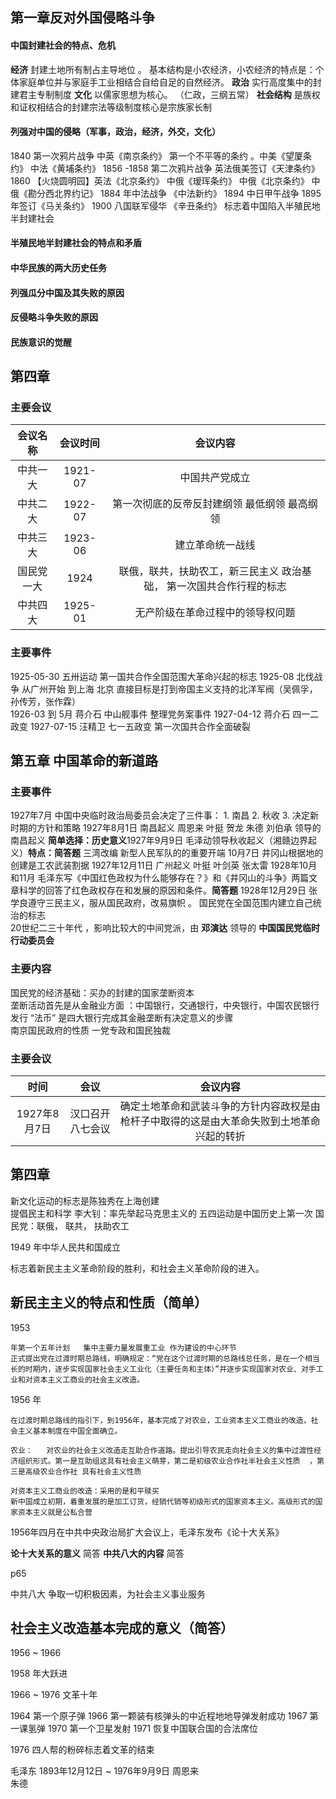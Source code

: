 ## 第一章反对外国侵略斗争

#### 中国封建社会的特点、危机

**经济**  封建土地所有制占主导地位 。 基本结构是小农经济，小农经济的特点是：个体家庭单位并与家庭手工业相结合自给自足的自然经济。
**政治**  实行高度集中的封建君主专制制度
**文化**  以儒家思想为核心。 （仁政，三纲五常）
**社会结构**  是族权和证权相结合的封建宗法等级制度核心是宗族家长制


#### 列强对中国的侵略（军事，政治，经济，外交，文化）

1840 第一次鸦片战争 中英《南京条约》  第一个不平等的条约 。中美《望厦条约》  中法《黄埔条约》
1856 -1858 第二次鸦片战争 英法俄美签订《天津条约》 1860 【火烧圆明园】英法《北京条约》  中俄《瑷珲条约》 中俄《北京条约》  中俄《勘分西北界约记》 
1884 年中法战争 《中法新约》
1894  中日甲午战争 1895年签订《马关条约》 
1900 八国联军侵华  《辛丑条约》 标志着中国陷入半殖民地半封建社会

#### 半殖民地半封建社会的特点和矛盾

#### 中华民族的两大历史任务

#### 列强瓜分中国及其失败的原因

#### 反侵略斗争失败的原因

#### 民族意识的觉醒

## 第四章

### 主要会议

| 会议名称 | 会议时间 | 会议内容 |
|:-------:|:------:|:------:|
|中共一大|1921-07|中国共产党成立|
|中共二大|1922-07|第一次彻底的反帝反封建纲领 最低纲领 最高纲领|
|中共三大|1923-06|建立革命统一战线|
|国民党一大|1924|联俄，联共，扶助农工，新三民主义 政治基础， 第一次国共合作行程的标志|
|中共四大|1925-01|无产阶级在革命过程中的领导权问题|

### 主要事件

1925-05-30  五卅运动  第一国共合作全国范围大革命兴起的标志
1925-08     北伐战争 从广州开始  到上海 北京 直接目标是打到帝国主义支持的北洋军阀（吴佩孚，孙传芳，张作霖）  
1926-03 到 5月   蒋介石   中山舰事件  整理党务案事件
1927-04-12      蒋介石  四一二政变
1927-07-15      汪精卫   七一五政变   第一次国共合作全面破裂  

## 第五章 中国革命的新道路

### 主要事件

1927年7月  中国中央临时政治局委员会决定了三件事：
    1.  南昌
    2.  秋收
    3.  决定新时期的方针和策略
1927年8月1日 南昌起义 周恩来 叶挺 贺龙 朱德 刘伯承  领导的南昌起义 **简单选择：历史意义**1927年9月9日 毛泽动领导秋收起义（湘赣边界起义）**特点：简答题** 
            三湾改编 新型人民军队的的重要开端
            10月7日 井冈山根据地的创建是工农武装割据
1927年12月11日   广州起义  叶挺 叶剑英  张太雷 
1928年10月和11月   毛泽东写《中国红色政权为什么能够存在？》和《井冈山的斗争》两篇文章科学的回答了红色政权存在和发展的原因和条件。**简答题**
1928年12月29日 张学良遵守三民主义，服从国民政府，改易旗帜 。 国民党在全国范围内建立自己统治的标志    
20世纪二三十年代 ，影响比较大的中间党派，由 **邓演达** 领导的 **中国国民党临时行动委员会**

### 主要内容

国民党的经济基础：买办的封建的国家垄断资本     
垄断活动首先是从金融业方面 ：中国银行，交通银行，中央银行，中国农民银行 发行 “法币” 是四大银行完成其金融垄断有决定意义的步骤  
南京国民政府的性质  一党专政和国民独裁

### 主要会议

|时间|会议|会议内容|
|:--:|:--:|:---:|
|1927年8月7日 |汉口召开八七会议|确定土地革命和武装斗争的方针内容政权是由枪杆子中取得的这是由大革命失败到土地革命兴起的转折|


## 第四章

新文化运动的标志是陈独秀在上海创建  
 提倡民主和科学
 李大钊：率先举起马克思主义的
 五四运动是中国历史上第一次
 国民党：联俄， 联共， 扶助农工



1949 年中华人民共和国成立

标志着新民主主义革命阶段的胜利，和社会主义革命阶段的进入。

## 新民主主义的特点和性质（简单）

1953 
    
    年第一个五年计划   集中主要力量发展重工业 作为建设的中心环节
    正式提出党在过渡时期总路线，明确规定：“党在这个过渡时期的总路线总任务，是在一个相当长的时期内，逐步实现国家社会主义工业化（主要任务和主体）”并逐步实现国家对农业、对手工业和对资本主义工商业的社会主义改造。


1956 年
 
    在过渡时期总路线的指引下，到1956年，基本完成了对农业，工业资本主义工商业的改造，社会主义基本制度在中国全面确立。

    农业：   对农业的社会主义改造走互助合作道路。提出引导农民走向社会主义的集中过渡性经济组织形式。第一是互助组这具有社会主义萌芽，第二是初级农业合作社半社会主义性质  ，第三是高级农业合作社 具有社会主义性质

    对资本主义工商业的改造：采用的是和平赎买
    新中国成立初期，着重发展的是加工订货，经销代销等初级形式的国家资本主义。高级形式的国家资本主义就是公私合营

1956年四月在中共中央政治局扩大会议上，毛泽东发布《论十大关系》

**论十大关系的意义** 简答
**中共八大的内容**  简答

p65

中共八大  争取一切积极因素，为社会主义事业服务

## 社会主义改造基本完成的意义（简答）


1956 ~  1966

1958  年大跃进


1966 ~  1976  文革十年

1964  第一个原子弹
1966  第一颗装有核弹头的中近程地地导弹发射成功
1967  第一课氢弹
1970  第一个卫星发射
1971  恢复中国联合国的合法席位


1976 四人帮的粉碎标志着文革的结束

毛泽东   1893年12月12日 ~ 1976年9月9日
周恩来    
朱德